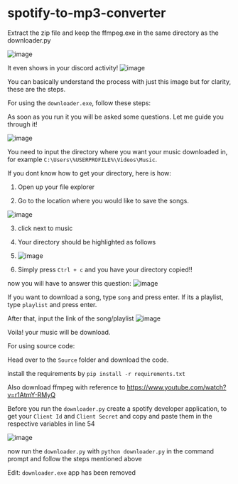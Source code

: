 # spotify-to-mp3-converter

Extract the zip file and keep the ffmpeg.exe in the same directory as the downloader.py

![image](https://user-images.githubusercontent.com/72354934/146514933-d6280a07-3990-4b45-a589-8e40b5db0d44.png)

It even shows in your discord activity!
![image](https://user-images.githubusercontent.com/72354934/147679568-67fee575-e9e3-4991-90ed-005c7335eecb.png)

You can basically understand the process with just this image but for clarity, these are the steps.

For using the `downloader.exe`, follow these steps:

As soon as you run it you will be asked some questions. Let me guide you through it!

![image](https://user-images.githubusercontent.com/72354934/146515253-296f4059-295a-4bf4-9674-b2336143e228.png)

You need to input the directory where you want your music downloaded in, for example `C:\Users\%USERPROFILE%\Videos\Music`. 

If you dont know how to get your directory, here is how:

1. Open up your file explorer

2. Go to the location where you would like to save the songs.

  ![image](https://user-images.githubusercontent.com/72354934/146515575-20d3082c-e0d5-46c8-8e44-f871f1ead52c.png)
    
3.  click next to music
    
4. Your directory should be highlighted as follows

5. ![image](https://user-images.githubusercontent.com/72354934/146515675-db0d566d-7c10-4317-b7fc-c8b801f3d7f3.png)

6. Simply press `Ctrl + c` and you have your directory copied!!

now you will have to answer this question:
![image](https://user-images.githubusercontent.com/72354934/146515764-88c3fef1-9c29-446f-a7cf-8edfa805c6d3.png)

If you want to download a song, type `song` and press enter. If its a playlist, type `playlist` and press enter.

After that, input the link of the song/playlist 
![image](https://user-images.githubusercontent.com/72354934/146515914-ba5fb91b-5bb3-42c7-8359-0811a880af8f.png)

Voila! your music will be download.

For using source code:

Head over to the `Source` folder and download the code.

install the requirements by `pip install -r requirements.txt`

Also download ffmpeg with reference to https://www.youtube.com/watch?v=r1AtmY-RMyQ

Before you run the `downloader.py` create a spotify developer application, to get your `Client Id` and `Client Secret` and copy and paste them in the respective variables in line 54

![image](https://user-images.githubusercontent.com/72354934/146638933-3b6420fc-659e-4a11-828d-f6b316b74f97.png)

now run the `downloader.py` with `python downloader.py` in the command prompt and follow the steps mentioned above

Edit:
     `downloader.exe` app has been removed
